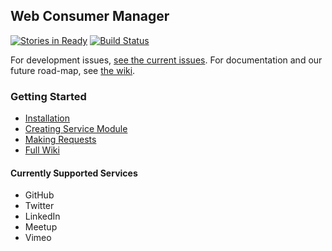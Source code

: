## Web Consumer Manager

[![Stories in Ready](https://badge.waffle.io/wconsumer/wconsumer.png)](http://waffle.io/wconsumer/wconsumer) [![Build Status](https://travis-ci.org/wconsumer/wconsumer.png)](https://travis-ci.org/wconsumer/wconsumer)

For development issues, [see the current issues](https://github.com/wconsumer/wconsumer/issues). For documentation and our future road-map, see [the wiki](https://github.com/wconsumer/wconsumer/wiki).
### Getting Started
- [Installation](https://github.com/wconsumer/wconsumer/wiki/Installation)
- [Creating Service Module](https://github.com/wconsumer/wconsumer/wiki/Create-a-Service-Module)
- [Making Requests](https://github.com/wconsumer/wconsumer/wiki/Making-Requests)
- [Full Wiki](https://github.com/wconsumer/wconsumer/wiki)

#### Currently Supported Services
- GitHub
- Twitter
- LinkedIn
- Meetup
- Vimeo
